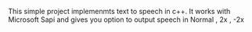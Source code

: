  This simple project implemenmts text to speech in c++.
 It works with Microsoft Sapi and gives you option to output speech in Normal , 2x , -2x
